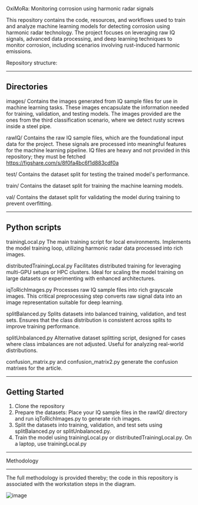 OxiMoRa: Monitoring corrosion using harmonic radar signals

This repository contains the code, resources, and workflows used to train and analyze machine learning models for detecting corrosion using harmonic radar technology. The project focuses on leveraging raw IQ signals, advanced data processing, and deep learning techniques to monitor corrosion, including scenarios involving rust-induced harmonic emissions.

Repository structure:

----
Directories
----

images/ Contains the images generated from IQ sample files for use in machine learning tasks. These images encapsulate the information needed for training, validation, and testing models.
The images provided are the ones from the third classification scenario, where we detect rusty screws inside a steel pipe.

rawIQ/ Contains the raw IQ sample files, which are the foundational input data for the project. These signals are processed into meaningful features for the machine learning pipeline.
IQ files are heavy and not provided in this repository; they must be fetched https://figshare.com/s/8f0fa4bc6f1d883cdf0a

test/ Contains the dataset split for testing the trained model's performance.

train/ Contains the dataset split for training the machine learning models.

val/ Contains the dataset split for validating the model during training to prevent overfitting.

----
Python scripts
----

trainingLocal.py The main training script for local environments. Implements the model training loop, utilizing harmonic radar data processed into rich images.

distributedTrainingLocal.py Facilitates distributed training for leveraging multi-GPU setups or HPC clusters. Ideal for scaling the model training on large datasets or experimenting with enhanced architectures.

iqToRichImages.py Processes raw IQ sample files into rich grayscale images. This critical preprocessing step converts raw signal data into an image representation suitable for deep learning.

splitBalanced.py Splits datasets into balanced training, validation, and test sets. Ensures that the class distribution is consistent across splits to improve training performance.

splitUnbalanced.py Alternative dataset splitting script, designed for cases where class imbalances are not adjusted. Useful for analyzing real-world distributions.

confusion_matrix.py and confusion_matrix2.py generate the confusion matrixes for the article.

----
Getting Started
----
1) Clone the repository
2) Prepare the datasets: Place your IQ sample files in the rawIQ/ directory and run iqToRichImages.py to generate rich images.
3) Split the datasets into training, validation, and test sets using splitBalanced.py or splitUnbalanced.py.
4) Train the model using trainingLocal.py or distributedTrainingLocal.py. On a laptop, use trainingLocal.py

----

Methodology

----

The full methodology is provided thereby; the code in this repository is associated with the workstation steps in the diagram.

![image](https://github.com/user-attachments/assets/992ae748-7f48-4c21-8a7f-3c130c2e3b85)


